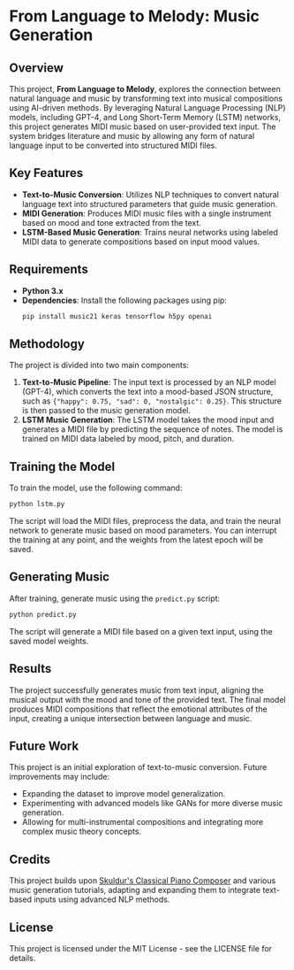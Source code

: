 
# From Language to Melody: Music Generation

## Overview
This project, **From Language to Melody**, explores the connection between natural language and music by transforming text into musical compositions using AI-driven methods. By leveraging Natural Language Processing (NLP) models, including GPT-4, and Long Short-Term Memory (LSTM) networks, this project generates MIDI music based on user-provided text input. The system bridges literature and music by allowing any form of natural language input to be converted into structured MIDI files.

## Key Features
- **Text-to-Music Conversion**: Utilizes NLP techniques to convert natural language text into structured parameters that guide music generation.
- **MIDI Generation**: Produces MIDI music files with a single instrument based on mood and tone extracted from the text.
- **LSTM-Based Music Generation**: Trains neural networks using labeled MIDI data to generate compositions based on input mood values.

## Requirements
- **Python 3.x**
- **Dependencies**: Install the following packages using pip:
  ```bash
  pip install music21 keras tensorflow h5py openai
  ```

## Methodology
The project is divided into two main components:
1. **Text-to-Music Pipeline**: The input text is processed by an NLP model (GPT-4), which converts the text into a mood-based JSON structure, such as `{"happy": 0.75, "sad": 0, "nostalgic": 0.25}`. This structure is then passed to the music generation model.
2. **LSTM Music Generation**: The LSTM model takes the mood input and generates a MIDI file by predicting the sequence of notes. The model is trained on MIDI data labeled by mood, pitch, and duration.

## Training the Model
To train the model, use the following command:
```bash
python lstm.py
```
The script will load the MIDI files, preprocess the data, and train the neural network to generate music based on mood parameters. You can interrupt the training at any point, and the weights from the latest epoch will be saved.

## Generating Music
After training, generate music using the `predict.py` script:
```bash
python predict.py
```
The script will generate a MIDI file based on a given text input, using the saved model weights.

## Results
The project successfully generates music from text input, aligning the musical output with the mood and tone of the provided text. The final model produces MIDI compositions that reflect the emotional attributes of the input, creating a unique intersection between language and music.

## Future Work
This project is an initial exploration of text-to-music conversion. Future improvements may include:
- Expanding the dataset to improve model generalization.
- Experimenting with advanced models like GANs for more diverse music generation.
- Allowing for multi-instrumental compositions and integrating more complex music theory concepts.

## Credits
This project builds upon [Skuldur's Classical Piano Composer](https://github.com/Skuldur/Classical-Piano-Composer) and various music generation tutorials, adapting and expanding them to integrate text-based inputs using advanced NLP methods.

## License
This project is licensed under the MIT License - see the LICENSE file for details.
